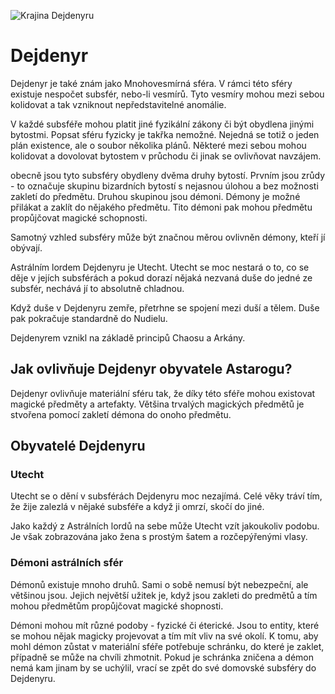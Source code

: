 ![Krajina Dejdenyru](dejdenyr.png)

# Dejdenyr

Dejdenyr je také znám jako Mnohovesmírná sféra. V rámci této sféry existuje nespočet subsfér, nebo-li vesmírů. Tyto vesmíry mohou mezi sebou kolidovat a tak vzniknout nepředstavitelné anomálie.

V každé subsféře mohou platit jiné fyzikální zákony či být obydlena jinými bytostmi. Popsat sféru fyzicky je takřka nemožné. Nejedná se totiž o jeden plán existence, ale o soubor několika plánů. Některé mezi sebou mohou kolidovat a dovolovat bytostem v průchodu či jinak se ovlivňovat navzájem.

obecně jsou tyto subsféry obydleny dvěma druhy bytostí. Prvním jsou zrůdy - to označuje skupinu bizardních bytostí s nejasnou úlohou a bez možnosti zakletí do předmětu. Druhou skupinou jsou démoni. Démony je možné přilákat a zaklít do nějakého předmětu. Tito démoni pak mohou předmětu propůjčovat magické schopnosti.

Samotný vzhled subsféry může být značnou měrou ovlivněn démony, kteří jí obývají.

Astrálním lordem Dejdenyru je Utecht. Utecht se moc nestará o to, co se děje v jejích subsférách a pokud dorazí nějaká nezvaná duše do jedné ze subsfér, nechává jí to absolutně chladnou.

Když duše v Dejdenyru zemře, přetrhne se spojení mezi duší a tělem. Duše pak pokračuje standardně do Nudielu.

Dejdenyrem vznikl na základě principů Chaosu a Arkány.

## Jak ovlivňuje Dejdenyr obyvatele Astarogu?

Dejdenyr ovlivňuje materiální sféru tak, že díky této sféře mohou existovat magické předměty a artefakty. Většina trvalých magických předmětů je stvořena pomocí zakletí démona do onoho předmětu.

## Obyvatelé Dejdenyru

### Utecht

Utecht se o dění v subsférách Dejdenyru moc nezajímá. Celé věky tráví tím, že žije zalezlá v nějaké subsféře a když ji omrzí, skočí do jiné.

Jako každý z Astrálních lordů na sebe může Utecht vzít jakoukoliv podobu. Je však zobrazována jako žena s prostým šatem a rozčepýřenými vlasy.

### Démoni astrálních sfér

Démonů existuje mnoho druhů. Sami o sobě nemusí být nebezpeční, ale většinou jsou. Jejich největší užitek je, když jsou zakleti do predmětů a tím mohou předmětům propůjčovat magické shopnosti.

Démoni mohou mít různé podoby - fyzické či éterické. Jsou to entity, které se mohou nějak magicky projevovat a tím mít vliv na své okolí. K tomu, aby mohl démon zůstat v materiální sféře potřebuje schránku, do které je zaklet, případně se může na chvíli zhmotnit. Pokud je schránka zničena a démon nemá kam jinam by se uchýlil, vrací se zpět do své domovské subsféry do Dejdenyru.
